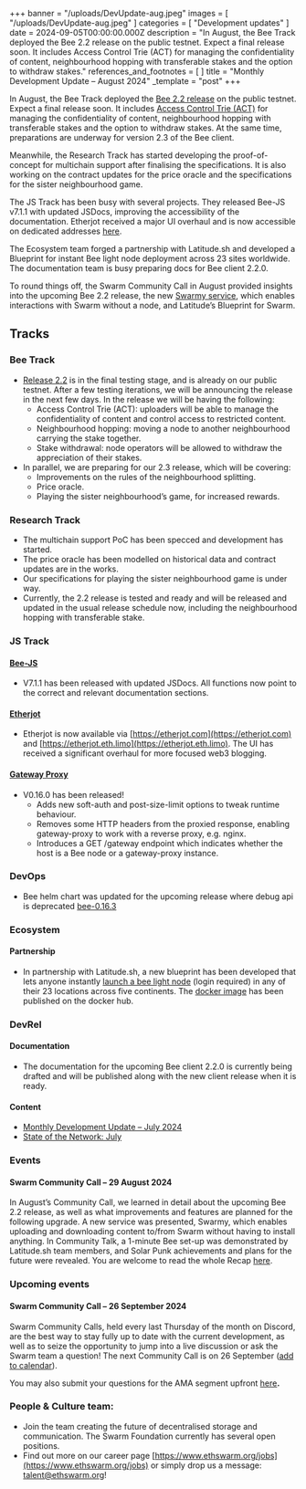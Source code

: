 +++
banner = "/uploads/DevUpdate-aug.jpeg"
images = [ "/uploads/DevUpdate-aug.jpeg" ]
categories = [ "Development updates" ]
date = 2024-09-05T00:00:00.000Z
description = "In August, the Bee Track deployed the Bee 2.2 release on the public testnet. Expect a final release soon. It includes Access Control Trie (ACT) for managing the confidentiality of content, neighbourhood hopping with transferable stakes and the option to withdraw stakes."
references_and_footnotes = [ ]
title = "Monthly Development Update – August 2024"
_template = "post"
+++


In August, the Bee Track deployed the [Bee 2.2 release](https://github.com/ethersphere/bee/releases) on the public testnet. Expect a final release soon. It includes [Access Control Trie (ACT)](https://docs.ethswarm.org/docs/learn/technology/act) for managing the confidentiality of content, neighbourhood hopping with transferable stakes and the option to withdraw stakes. At the same time, preparations are underway for version 2.3 of the Bee client.

Meanwhile, the Research Track has started developing the proof-of-concept for multichain support after finalising the specifications. It is also working on the contract updates for the price oracle and the specifications for the sister neighbourhood game.

The JS Track has been busy with several projects. They released Bee-JS v7.1.1 with updated JSDocs, improving the accessibility of the documentation. Etherjot received a major UI overhaul and is now accessible on dedicated addresses [here](https://etherjot.com).

The Ecosystem team forged a partnership with Latitude.sh and developed a Blueprint for instant Bee light node deployment across 23 sites worldwide. The documentation team is busy preparing docs for Bee client 2.2.0.

To round things off, the Swarm Community Call in August provided insights into the upcoming Bee 2.2 release, the new [Swarmy service](https://swarmy.cloud), which enables interactions with Swarm without a node, and Latitude’s Blueprint for Swarm.


## Tracks


### Bee Track  
* [Release 2.2](https://github.com/ethersphere/bee/releases) is in the final testing stage, and is already on our public testnet. After a few testing iterations, we will be announcing the release in the next few days. In the release we will be having the following:
    * Access Control Trie (ACT): uploaders will be able to manage the confidentiality of content and control access to restricted content.
    * Neighbourhood hopping: moving a node to another neighbourhood carrying the stake together.
    * Stake withdrawal: node operators will be allowed to withdraw the appreciation of their stakes.
* In parallel, we are preparing for our 2.3 release, which will be covering:
    * Improvements on the rules of the neighbourhood splitting.
    * Price oracle.
    * Playing the sister neighbourhood’s game, for increased rewards.


### Research Track 
* The multichain support PoC has been specced and development has started. 
* The price oracle has been modelled on historical data and contract updates are in the works. 
* Our specifications for playing the sister neighbourhood game is under way. 
* Currently, the 2.2 release is tested and ready and will be released and updated in the usual release schedule now, including the neighbourhood hopping with transferable stake. 


### JS Track 


#### [Bee-JS](https://github.com/ethersphere/bee-js)
* V7.1.1 has been released with updated JSDocs. All functions now point to the correct and relevant documentation sections.


#### [Etherjot](https://github.com/ethersphere/etherjot-web)
* Etherjot is now available via [https://etherjot.com](https://etherjot.com) and [https://etherjot.eth.limo](https://etherjot.eth.limo). The UI has received a significant overhaul for more focused web3 blogging.

#### [Gateway Proxy](https://github.com/ethersphere/gateway-proxy)
* V0.16.0 has been released!
    * Adds new soft-auth and post-size-limit options to tweak runtime behaviour.
    * Removes some HTTP headers from the proxied response, enabling gateway-proxy to work with a reverse proxy, e.g. nginx.
    * Introduces a GET /gateway endpoint which indicates whether the host is a Bee node or a gateway-proxy instance.

### DevOps 
* Bee helm chart was updated for the upcoming release where debug api is deprecated [bee-0.16.3](https://github.com/ethersphere/helm/releases)



### Ecosystem 
#### Partnership
* In partnership with Latitude.sh, a new blueprint has been developed that lets anyone instantly [launch a bee light node](https://www.latitude.sh/dashboard/tm/test-project/launchpad/models/create/1cnxvazdFwuBm5vWtab0Bg) (login required) in any of their 23 locations across five continents. The [docker image](https://hub.docker.com/r/ethersphere/latitudesh-bee-blueprint/) has been published on the docker hub.

### DevRel 
#### Documentation 
* The documentation for the upcoming Bee client 2.2.0 is currently being drafted and will be published along with the new client release when it is ready.


#### Content 
* [Monthly Development Update – July 2024](https://blog.ethswarm.org/foundation/2024/monthly-development-update-july-2024/)
* [State of the Network: July](https://blog.ethswarm.org/foundation/2024/state-of-the-network-july-2024/)




### Events 


#### **Swarm Community Call – 29 August 2024**

In August’s Community Call, we learned in detail about the upcoming Bee 2.2 release, as well as what improvements and features are planned for the following upgrade. A new service was presented, Swarmy, which enables uploading and downloading content to/from Swarm without having to install anything. In Community Talk, a 1-minute Bee set-up was demonstrated by Latitude.sh team members, and Solar Punk achievements and plans for the future were revealed. You are welcome to read the whole Recap [here](https://blog.ethswarm.org/foundation/2024/swarm-community-call-29-august-recap/). 


### Upcoming events


#### **Swarm Community Call – 26 September 2024**

Swarm Community Calls, held every last Thursday of the month on Discord, are the best way to stay fully up to date with the current development, as well as to seize the opportunity to jump into a live discussion or ask the Swarm team a question! The next Community Call is on 26 September ([add to calendar](https://www.addevent.com/event/rS22652644)).

You may also submit your questions for the AMA segment upfront [here](https://airtable.com/appNS3aNAw7rihPeg/shrBRyrMkXFsJvLS3)**.**


### People & Culture team:
* Join the team creating the future of decentralised storage and communication. The Swarm Foundation currently has several open positions. 
* Find out more on our career page [https://www.ethswarm.org/jobs](https://www.ethswarm.org/jobs) or simply drop us a message: talent@ethswarm.org!